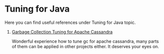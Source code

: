 # Tuning for Java 

Here you can find useful references under Tuning for Java topic.

1. [Garbage Collection Tuning for Apache Cassandra](http://thelastpickle.com/blog/2018/04/11/gc-tuning.html) 

   Wonderful experience how to tune gc for apache cassandra, many parts of them can be applied in other projects either. It deserves your eyes on. 

